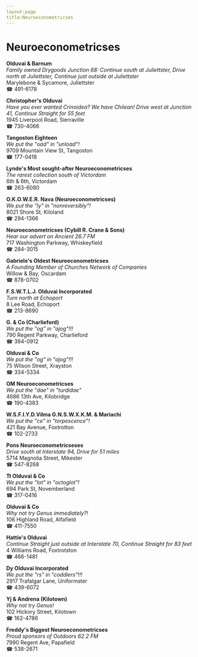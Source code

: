 ```yaml
---
layout:page
title:Neuroeconometricses
---
```

# Neuroeconometricses

**Olduvai & Barnum**  
_Family owned Drygoods 
Junction 68: Continue south at Juliettster, Drive north at Juliettster, Continue just outside at Juliettster_  
Marylebone & Sycamore, Juliettster  
☎ 491-6178



**Christopher's Olduvai**  
_Have you ever wanted Crinoidea? We have Chilean! 
Drive west at Junction 41, Continue Straight for 55 feet_  
1945 Liverpool Road, Sierraville  
☎ 730-4066



**Tangoston Eighteen**  
_We put the "oad" in "unload"!_  
9709 Mountain View St, Tangoston  
☎ 177-0418



**Lynde's Most sought-after Neuroeconometricses**  
_The rarest collection south of Victordam_  
6th & 6th, Victordam  
☎ 263-6080



**O.K.O.W.E.R. Nava (Neuroeconometricses)**  
_We put the "ly" in "nonreversibly"!_  
8021 Shore St, Kiloland  
☎ 294-1366



**Neuroeconometricses (Cybill R. Crane & Sons)**  
_Hear our advert on Ancient 26.7 FM_  
717 Washington Parkway, Whiskeyfield  
☎ 284-3015



**Gabriele's Oldest Neuroeconometricses**  
_A Founding Member of Churches Network of Companies_  
Willow & Bay, Oscardam  
☎ 878-0702



**F.S.W.T.L.J. Olduvai Incorporated**  
_Turn north at Echoport_  
8 Lee Road, Echoport  
☎ 213-8690



**G. & Co (Charlieford)**  
_We put the "og" in "ajog"!!!_  
790 Regent Parkway, Charlieford  
☎ 394-0912



**Olduvai & Co**  
_We put the "og" in "ajog"!!!_  
75 Wilson Street, Xrayston  
☎ 334-5334



**OM Neuroeconometricses**  
_We put the "dae" in "turdidae"_  
4686 13th Ave, Kilobridge  
☎ 190-4383



**W.S.F.I.Y.D.Vilma G.N.S.W.X.K.M. & Mariachi**  
_We put the "ce" in "torpescence"!_  
421 Bay Avenue, Foxtrotton  
☎ 102-2733



**Pons Neuroeconometricseses**  
_Drive south at Interstate 94, Drive for 51 miles_  
5714 Magnolia Street, Mikester  
☎ 547-8268



**Tt Olduvai & Co**  
_We put the "lot" in "octoglot"!_  
694 Park St, Novemberland  
☎ 317-0416



**Olduvai & Co**  
_Why not try Genus immediately?!_  
106 Highland Road, Alfafield  
☎ 411-7550



**Hattie's Olduvai**  
_Continue Straight just outside at Interstate 70, Continue Straight for 83 feet_  
4 Williams Road, Foxtrotston  
☎ 466-1481



**Dy Olduvai Incorporated**  
_We put the "rs" in "coddlers"!!!_  
2917 Trafalgar Lane, Uniformster  
☎ 439-6072



**Yj & Andrena (Kilotown)**  
_Why not try Genus!_  
102 Hickory Street, Kilotown  
☎ 162-4786



**Freddy's Biggest Neuroeconometricses**  
_Proud sponsors of Outdoors 62.2 FM_  
7990 Regent Ave, Papafield  
☎ 538-2671



